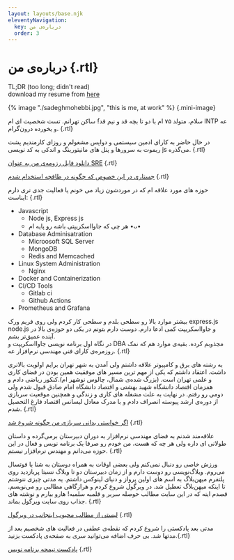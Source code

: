 ```yaml
---
layout: layouts/base.njk
eleventyNavigation:
  key: درباره‌ی من
  order: 3
---
```

# درباره‌ی من {.rtl}

TL;DR (too long; didn't read) <br> download my resume from [here](/sadeghmohebbi-resume.pdf)

{% image "./sadeghmohebbi.jpg", "this is me, at work" %} {.mini-image}

سلام، متولد ۷۵ ام با دو تا بچه قد و نیم قد!ُ ساکن تهرانم. تست شخصیت ای ام INTP عه و یخورده درون‌گرام. {.rtl}

در حال حاضر به کارای ادمین سیستمی و دواپس مشغولم و روزای کارمندیم پشت ریموت به سرورها و پنل های مانیتورینگ و اندکی به کد نویسی js می‌گذره. {.rtl}

[دانلود فایل رزومه‌ی من به عنوان SRE](/sadeghmohebbi-resume.pdf) {.rtl}

[جستاری در این خصوص که چگونه در طاقچه استخدام شدم](https://vrgl.ir/eR7h7) {.rtl}

حوزه های مورد علاقه ام که در موردشون زیاد می خونم یا فعالیت جدی تری دارم ایناست: {.rtl}

- Javascript
  - Node js, Express js
  - هر چی که جاوااسکریپتی باشه رو پایه ام  •ᴗ•
- Database Adminisatration
  - Microosoft SQL Server
  - MongoDB
  - Redis and Memcached
- Linux System Administration
  - Nginx
- Docker and Containerization
- CI/CD Tools
  - Gitlab ci
  - Github Actions
- Prometheus and Grafana

بیشتر موارد بالا رو سطحی بلدم و سطحی کار کردم ولی روی فریم ورک express.js node.js و جاوااسکریپت کمی ادعا دارم. دوست دارم بتونم در یکی دو حوزه‌ی بالا در آینده عمیق‌تر بشم. <br>در نگاه اول برنامه نویسی جاوااسکریپت و DBA مجذوبم کرده. بقیه‌ی موارد هم که نمک روزمره‌ی کارای فنی مهندسی نرم‌افزار عه. {.rtl}

به رشته های برق و کامپیوتر علاقه داشتم ولی آمدن به شهر تهران برایم اولویت بالاتری داشت. اعتقاد داشتم که یکی از مهم ترین مسیر های موفقیت همین بودن در فضای کاری و علمی تهران است. (بزرگ شده‌ی شمال، چالوس نوشهر ام).کنکور ریاضی دادم و همزمان اقتصاد دانشگاه شهید بهشتی و اقتصاد دانشگاه امام صادق قبول شدم ولی دومی رو رفتم. در نهایت به علت مشغله های کاری و زندگی و همچنین موقعیت سربازی از دوره‌ی ارشد پیوسته انصراف دادم و با مدرک معادل لیسانس اقتصاد فارغ التحصیل شدم. {.rtl}

[اگر خواستی بدانی سربازی من چگونه شروع شد](https://vrgl.ir/tAhnE) {.rtl}

علاقه‌مند شدنم به فضای مهندسی نرم‌افزار به دوران دبیرستان بر‌می‌گرده و داستان طولانی ای داره ولی هر چه که هست، من خودم رو صرفا یک برنامه نویس و فعال در این حوزه می‌دانم و مهندس نرم‌افزار نیستم. {.rtl}

ورزش خاصی رو دنبال ‌نمی‌کنم ولی بعضی اوقات به همراه دوستان به شنا یا فوتسال می‌روم. وبلاگ‌نویسی رو دوست دارم و از زمان دبیرستان دو تا وبلاگ نسبتا پربازدید روی پلتفرم میهن‌بلاگ به اسم های اولین پرواز و دنیای لینوکس داشتم. یه مدتی چیزی ننوشتم تا اینکه میهن‌بلاگ تعطیل شد. در ویرگول شروع کردم و هرازگاهی مطالبی رو می‌نویسم. قصدم اینه که در این سایت مطالب حوصله سربر و قلمبه سلمبه! هارو بیارم و نوشته های جذاب روی سایت ویرگول بماند. {.rtl}

[لیستی از مطالب محبوب اینجانب در ویرگول](https://virgool.io/@mohebbisadegh/list/zkbic3vndlkh) {.rtl}

مدتی بعد پادکستی را شروع کردم که نقطه‌ی عطفی در فعالیت های شخصیم بعد از مدتها شد. بی حرف اضافه می‌توانید سری به صفحه‌ی پادکست بزنید.{.rtl}

[پادکست نیمچه برنامه نویس](/podcast/) {.rtl}